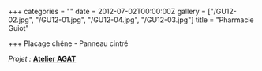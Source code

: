 +++
categories = ""
date = 2012-07-02T00:00:00Z
gallery = ["/GU12-02.jpg", "/GU12-01.jpg", "/GU12-04.jpg", "/GU12-03.jpg"]
title = "Pharmacie Guiot"

+++
Placage chêne - Panneau cintré

_Projet :_ [**Atelier AGAT**](http://atelieragat.be/)